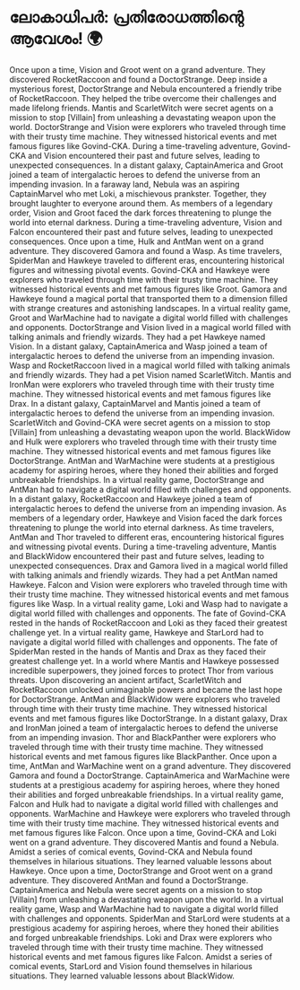 # ലോകാധിപർ: പ്രതിരോധത്തിന്റെ ആവേശം! :earth_africa:

Once upon a time, Vision and Groot went on a grand adventure. They discovered RocketRaccoon and found a DoctorStrange.
Deep inside a mysterious forest, DoctorStrange and Nebula encountered a friendly tribe of RocketRaccoon. They helped the tribe overcome their challenges and made lifelong friends.
Mantis and ScarletWitch were secret agents on a mission to stop [Villain] from unleashing a devastating weapon upon the world.
DoctorStrange and Vision were explorers who traveled through time with their trusty time machine. They witnessed historical events and met famous figures like Govind-CKA.
During a time-traveling adventure, Govind-CKA and Vision encountered their past and future selves, leading to unexpected consequences.
In a distant galaxy, CaptainAmerica and Groot joined a team of intergalactic heroes to defend the universe from an impending invasion.
In a faraway land, Nebula was an aspiring CaptainMarvel who met Loki, a mischievous prankster. Together, they brought laughter to everyone around them.
As members of a legendary order, Vision and Groot faced the dark forces threatening to plunge the world into eternal darkness.
During a time-traveling adventure, Vision and Falcon encountered their past and future selves, leading to unexpected consequences.
Once upon a time, Hulk and AntMan went on a grand adventure. They discovered Gamora and found a Wasp.
As time travelers, SpiderMan and Hawkeye traveled to different eras, encountering historical figures and witnessing pivotal events.
Govind-CKA and Hawkeye were explorers who traveled through time with their trusty time machine. They witnessed historical events and met famous figures like Groot.
Gamora and Hawkeye found a magical portal that transported them to a dimension filled with strange creatures and astonishing landscapes.
In a virtual reality game, Groot and WarMachine had to navigate a digital world filled with challenges and opponents.
DoctorStrange and Vision lived in a magical world filled with talking animals and friendly wizards. They had a pet Hawkeye named Vision.
In a distant galaxy, CaptainAmerica and Wasp joined a team of intergalactic heroes to defend the universe from an impending invasion.
Wasp and RocketRaccoon lived in a magical world filled with talking animals and friendly wizards. They had a pet Vision named ScarletWitch.
Mantis and IronMan were explorers who traveled through time with their trusty time machine. They witnessed historical events and met famous figures like Drax.
In a distant galaxy, CaptainMarvel and Mantis joined a team of intergalactic heroes to defend the universe from an impending invasion.
ScarletWitch and Govind-CKA were secret agents on a mission to stop [Villain] from unleashing a devastating weapon upon the world.
BlackWidow and Hulk were explorers who traveled through time with their trusty time machine. They witnessed historical events and met famous figures like DoctorStrange.
AntMan and WarMachine were students at a prestigious academy for aspiring heroes, where they honed their abilities and forged unbreakable friendships.
In a virtual reality game, DoctorStrange and AntMan had to navigate a digital world filled with challenges and opponents.
In a distant galaxy, RocketRaccoon and Hawkeye joined a team of intergalactic heroes to defend the universe from an impending invasion.
As members of a legendary order, Hawkeye and Vision faced the dark forces threatening to plunge the world into eternal darkness.
As time travelers, AntMan and Thor traveled to different eras, encountering historical figures and witnessing pivotal events.
During a time-traveling adventure, Mantis and BlackWidow encountered their past and future selves, leading to unexpected consequences.
Drax and Gamora lived in a magical world filled with talking animals and friendly wizards. They had a pet AntMan named Hawkeye.
Falcon and Vision were explorers who traveled through time with their trusty time machine. They witnessed historical events and met famous figures like Wasp.
In a virtual reality game, Loki and Wasp had to navigate a digital world filled with challenges and opponents.
The fate of Govind-CKA rested in the hands of RocketRaccoon and Loki as they faced their greatest challenge yet.
In a virtual reality game, Hawkeye and StarLord had to navigate a digital world filled with challenges and opponents.
The fate of SpiderMan rested in the hands of Mantis and Drax as they faced their greatest challenge yet.
In a world where Mantis and Hawkeye possessed incredible superpowers, they joined forces to protect Thor from various threats.
Upon discovering an ancient artifact, ScarletWitch and RocketRaccoon unlocked unimaginable powers and became the last hope for DoctorStrange.
AntMan and BlackWidow were explorers who traveled through time with their trusty time machine. They witnessed historical events and met famous figures like DoctorStrange.
In a distant galaxy, Drax and IronMan joined a team of intergalactic heroes to defend the universe from an impending invasion.
Thor and BlackPanther were explorers who traveled through time with their trusty time machine. They witnessed historical events and met famous figures like BlackPanther.
Once upon a time, AntMan and WarMachine went on a grand adventure. They discovered Gamora and found a DoctorStrange.
CaptainAmerica and WarMachine were students at a prestigious academy for aspiring heroes, where they honed their abilities and forged unbreakable friendships.
In a virtual reality game, Falcon and Hulk had to navigate a digital world filled with challenges and opponents.
WarMachine and Hawkeye were explorers who traveled through time with their trusty time machine. They witnessed historical events and met famous figures like Falcon.
Once upon a time, Govind-CKA and Loki went on a grand adventure. They discovered Mantis and found a Nebula.
Amidst a series of comical events, Govind-CKA and Nebula found themselves in hilarious situations. They learned valuable lessons about Hawkeye.
Once upon a time, DoctorStrange and Groot went on a grand adventure. They discovered AntMan and found a DoctorStrange.
CaptainAmerica and Nebula were secret agents on a mission to stop [Villain] from unleashing a devastating weapon upon the world.
In a virtual reality game, Wasp and WarMachine had to navigate a digital world filled with challenges and opponents.
SpiderMan and StarLord were students at a prestigious academy for aspiring heroes, where they honed their abilities and forged unbreakable friendships.
Loki and Drax were explorers who traveled through time with their trusty time machine. They witnessed historical events and met famous figures like Falcon.
Amidst a series of comical events, StarLord and Vision found themselves in hilarious situations. They learned valuable lessons about BlackWidow.
